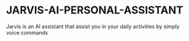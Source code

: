 # JARVIS-AI-PERSONAL-ASSISTANT
Jarvis is an AI assistant that assist you in your daily activities by simply voice commands
